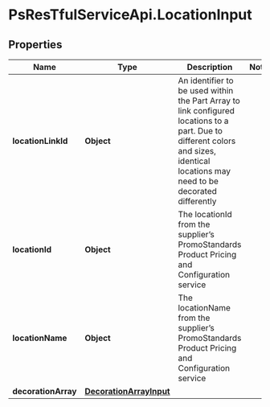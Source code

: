 # PsResTfulServiceApi.LocationInput

## Properties
Name | Type | Description | Notes
------------ | ------------- | ------------- | -------------
**locationLinkId** | **Object** | An identifier to be used within the Part Array to link configured locations to a part.  Due to different colors and sizes, identical locations may need to be decorated differently | 
**locationId** | **Object** | The locationId from the supplier’s PromoStandards Product Pricing and Configuration service | 
**locationName** | **Object** | The locationName from the supplier’s PromoStandards Product Pricing and Configuration service | 
**decorationArray** | [**DecorationArrayInput**](DecorationArrayInput.md) |  | 
